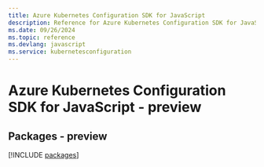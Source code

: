 ```yaml
---
title: Azure Kubernetes Configuration SDK for JavaScript
description: Reference for Azure Kubernetes Configuration SDK for JavaScript
ms.date: 09/26/2024
ms.topic: reference
ms.devlang: javascript
ms.service: kubernetesconfiguration
---
```

# Azure Kubernetes Configuration SDK for JavaScript - preview
## Packages - preview
[!INCLUDE [packages](kubernetes-configuration-index.md)]